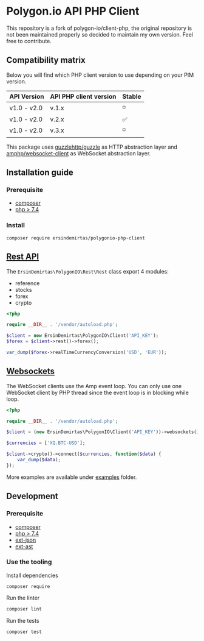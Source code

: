 # Polygon.io API PHP Client 
This repository is a fork of polygon-io/client-php, the original repository is not been maintained properly so decided to maintain my own version. Feel free to contribute. 

## Compatibility matrix
Below you will find which PHP client version to use depending on your PIM version.

API Version | API PHP client version|Stable
--- | --- | ---
v1.0 - v2.0 | v.1.x | :white_medium_small_square:
v1.0 - v2.0 | v.2.x | :white_check_mark:
v1.0 - v2.0 | v.3.x | :white_medium_small_square:

This package uses [guzzlehttp/guzzle](https://github.com/guzzle/guzzle) as HTTP abstraction layer and [amphp/websocket-client](https://github.com/amphp/websocket-client) as WebSocket abstraction layer. 

## Installation guide

### Prerequisite

- [composer](https://getcomposer.org/)
- [php > 7.4](https://www.php.net/)

### Install

``` 
composer require ersindemirtas/polygonio-php-client
```

## [Rest API](https://polygon.io/docs/#getting-started)

The `ErsinDemirtas\PolygonIO\Rest\Rest` class export 4 modules:

- reference
- stocks
- forex
- crypto

```php
<?php

require __DIR__ . '/vendor/autoload.php';

$client = new ErsinDemirtas\PolygonIO\Client('API_KEY');
$forex = $client->rest()->forex();

var_dump($forex->realTimeCurrencyConversion('USD', 'EUR'));
```

## [Websockets](https://polygon.io/sockets)

The WebSocket clients use the Amp event loop. You can only use one WebSocket client by PHP thread since the event loop is in blocking while loop.

```php
<?php

require __DIR__ . '/vendor/autoload.php';

$client = (new ErsinDemirtas\PolygonIO\Client('API_KEY'))->websockets();

$currencies = ['XQ.BTC-USD'];

$client->crypto()->connect($currencies, function($data) {
    var_dump($data);
});

```

More examples are available under [examples](examples) folder.

## Development

### Prerequisite

- [composer](https://getcomposer.org/)
- [php > 7.4](https://www.php.net/)
- [ext-json](https://www.php.net/manual/en/json.installation.php)
- [ext-ast](https://github.com/nikic/php-ast#installation)

### Use the tooling

Install dependencies
```
composer require
```

Run the linter
```bash
composer lint
```

Run the tests
```
composer test
```
